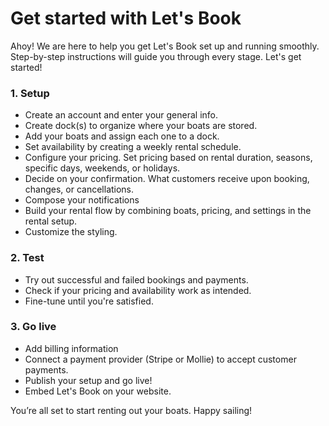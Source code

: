 # Get started with Let's Book

Ahoy! We are here to help you get Let's Book set up and running smoothly. Step-by-step instructions will guide you through every stage. Let's get started!

### 1. Setup

- Create an account and enter your general info.
- Create dock(s) to organize where your boats are stored.
- Add your boats and assign each one to a dock.
- Set availability by creating a weekly rental schedule.
- Configure your pricing. Set pricing based on rental duration, seasons, specific days, weekends, or holidays.
- Decide on your confirmation. What customers receive upon booking, changes, or cancellations.
- Compose your notifications
- Build your rental flow by combining boats, pricing, and settings in the rental setup.
- Customize the styling.

### 2. Test

- Try out successful and failed bookings and payments.
- Check if your pricing and availability work as intended.
- Fine-tune until you're satisfied.

### 3. Go live

- Add billing information
- Connect a payment provider (Stripe or Mollie) to accept customer payments.
- Publish your setup and go live!
- Embed Let's Book on your website.

You’re all set to start renting out your boats. Happy sailing!
